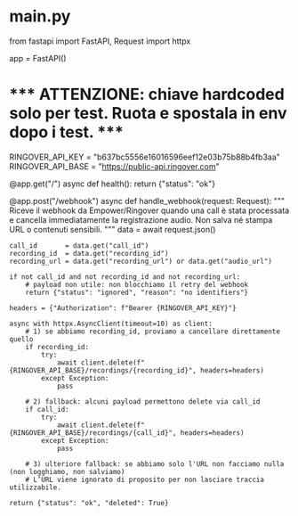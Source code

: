 # main.py
from fastapi import FastAPI, Request
import httpx

app = FastAPI()

# *** ATTENZIONE: chiave hardcoded solo per test. Ruota e spostala in env dopo i test. ***
RINGOVER_API_KEY = "b637bc5556e16016596eef12e03b75b88b4fb3aa"
RINGOVER_API_BASE = "https://public-api.ringover.com"

@app.get("/")
async def health():
    return {"status": "ok"}

@app.post("/webhook")
async def handle_webhook(request: Request):
    """
    Riceve il webhook da Empower/Ringover quando una call è stata processata
    e cancella immediatamente la registrazione audio.
    Non salva né stampa URL o contenuti sensibili.
    """
    data = await request.json()

    call_id       = data.get("call_id")
    recording_id  = data.get("recording_id")
    recording_url = data.get("recording_url") or data.get("audio_url")

    if not call_id and not recording_id and not recording_url:
        # payload non utile: non blocchiamo il retry del webhook
        return {"status": "ignored", "reason": "no identifiers"}

    headers = {"Authorization": f"Bearer {RINGOVER_API_KEY}"}

    async with httpx.AsyncClient(timeout=10) as client:
        # 1) se abbiamo recording_id, proviamo a cancellare direttamente quello
        if recording_id:
            try:
                await client.delete(f"{RINGOVER_API_BASE}/recordings/{recording_id}", headers=headers)
            except Exception:
                pass

        # 2) fallback: alcuni payload permettono delete via call_id
        if call_id:
            try:
                await client.delete(f"{RINGOVER_API_BASE}/recordings/{call_id}", headers=headers)
            except Exception:
                pass

        # 3) ulteriore fallback: se abbiamo solo l'URL non facciamo nulla (non logghiamo, non salviamo)
        # L’URL viene ignorato di proposito per non lasciare traccia utilizzabile.

    return {"status": "ok", "deleted": True}

